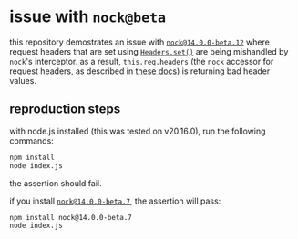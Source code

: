 # issue with `nock@beta`

this repository demostrates an issue with [`nock@14.0.0-beta.12`](https://github.com/nock/nock/tree/v14.0.0-beta.12) where request headers that are set using [`Headers.set()`](https://developer.mozilla.org/en-US/docs/Web/API/Headers/set) are being mishandled by `nock`'s interceptor. as a result, `this.req.headers` (the `nock` accessor for request headers, as described in [these docs](https://github.com/nock/nock/tree/v14.0.0-beta.12?tab=readme-ov-file#access-original-request-and-headers)) is returning bad header values.

## reproduction steps

with node.js installed (this was tested on v20.16.0), run the following commands:

```sh
npm install
node index.js
```

the assertion should fail.

if you install [`nock@14.0.0-beta.7`](https://github.com/nock/nock/tree/v14.0.0-beta.7), the assertion will pass:

```sh
npm install nock@14.0.0-beta.7
node index.js
```
